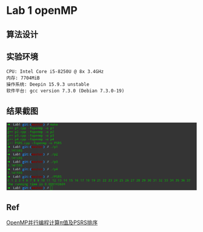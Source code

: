 # Lab 1 openMP

## 算法设计





## 实验环境

```
CPU: Intel Core i5-8250U @ 8x 3.4GHz
内存: 7704MiB
操作系统: Deepin 15.9.3 unstable
软件平台: gcc version 7.3.0 (Debian 7.3.0-19)
```

## 结果截图

![1555578607064](README.assets/1555578607064.png)

## Ref

[OpenMP并行编程计算π值及PSRS排序](<https://blog.csdn.net/rectsuly/article/details/69788860>)